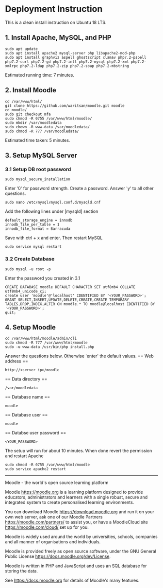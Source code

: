 # Deployment Instruction
This is a clean install instruction on Ubuntu 18 LTS.
## 1. Install Apache, MySQL, and PHP
```
sudo apt update
sudo apt install apache2 mysql-server php libapache2-mod-php
sudo apt install graphviz aspell ghostscript clamav php7.2-pspell php7.2-curl php7.2-gd php7.2-intl php7.2-mysql php7.2-xml php7.2-xmlrpc php7.2-ldap php7.2-zip php7.2-soap php7.2-mbstring
```
Estimated running time: 7 minutes.
## 2. Install Moodle
```
cd /var/www/html/
git clone https://github.com/waritsan/moodle.git moodle
cd moodle/
sudo git checkout mfa
sudo chmod -R 0755 /var/www/html/moodle/
sudo mkdir /var/moodledata
sudo chown -R www-data /var/moodledata/
sudo chmod -R 777 /var/moodledata/
```
Estimated time taken: 5 minutes.
## 3. Setup MySQL Server
### 3.1 Setup DB root password
```
sudo mysql_secure_installation
```
Enter '0' for password strength. Create a password. Answer 'y' to all other questions.

```
sudo nano /etc/mysql/mysql.conf.d/mysqld.cnf
```
Add the following lines under [mysqld] section

```
default_storage_engine = innodb
innodb_file_per_table = 1
innodb_file_format = Barracuda
```
Save with ctrl + x and enter. Then restart MySQL

```
sudo service mysql restart
```
### 3.2 Create Database
```
sudo mysql -u root -p
```
Enter the password you created in 3.1

```
CREATE DATABASE moodle DEFAULT CHARACTER SET utf8mb4 COLLATE utf8mb4_unicode_ci;
create user 'moodle'@'localhost' IDENTIFIED BY '<YOUR_PASSWORD>';
GRANT SELECT,INSERT,UPDATE,DELETE,CREATE,CREATE TEMPORARY TABLES,DROP,INDEX,ALTER ON moodle.* TO moodle@localhost IDENTIFIED BY '<YOUR_PASSWORD>';
quit;
```
## 4. Setup Moodle
```
cd /var/www/html/moodle/admin/cli
sudo chmod -R 777 /var/www/html/moodle
sudo -u www-data /usr/bin/php install.php
```
Answer the questions below. Otherwise 'enter' the default values.
== Web address ==

```
http://<server ip>/moodle
```
== Data directory ==

```
/var/moodledata
```
== Database name ==

```
moodle
```
== Database user ==

```
moodle
```
== Databse user password ==

```
<YOUR_PASSWORD>
```
The setup will run for about 10 minutes.
When done revert the permission and restart Apache

```
sudo chmod -R 0755 /var/www/html/moodle
sudo service apache2 restart
```

---

Moodle - the world's open source learning platform

Moodle <https://moodle.org> is a learning platform designed to provide
educators, administrators and learners with a single robust, secure and
integrated system to create personalised learning environments.

You can download Moodle <https://download.moodle.org> and run it on your own
web server, ask one of our Moodle Partners <https://moodle.com/partners/> to
assist you, or have a MoodleCloud site <https://moodle.com/cloud/> set up for
you.

Moodle is widely used around the world by universities, schools, companies and
all manner of organisations and individuals.

Moodle is provided freely as open source software, under the GNU General Public
License <https://docs.moodle.org/dev/License>.

Moodle is written in PHP and JavaScript and uses an SQL database for storing
the data.

See <https://docs.moodle.org> for details of Moodle's many features.
